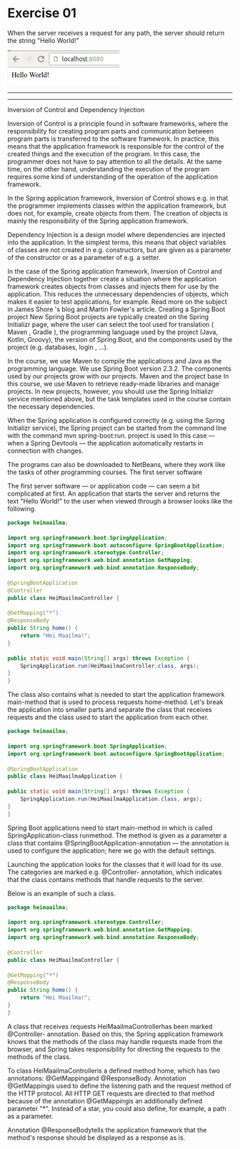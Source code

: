 # Exercise 01

When the server receives a request for any path, the server should return the string "Hello World!"


![](assets/20230913_202211_hello-world.webp)

---
---



Inversion of Control and Dependency Injection

Inversion of Control is a principle found in software frameworks, where the responsibility for creating program parts and communication between program parts is transferred to the software framework. In practice, this means that the application framework is responsible for the control of the created things and the execution of the program. In this case, the programmer does not have to pay attention to all the details. At the same time, on the other hand, understanding the execution of the program requires some kind of understanding of the operation of the application framework.

In the Spring application framework, Inversion of Control shows e.g. in that the programmer implements classes within the application framework, but does not, for example, create objects from them. The creation of objects is mainly the responsibility of the Spring application framework.

Dependency Injection is a design model where dependencies are injected into the application. In the simplest terms, this means that object variables of classes are not created in e.g. constructors, but are given as a parameter of the constructor or as a parameter of e.g. a setter.

In the case of the Spring application framework, Inversion of Control and Dependency Injection together create a situation where the application framework creates objects from classes and injects them for use by the application. This reduces the unnecessary dependencies of objects, which makes it easier to test applications, for example.
Read more on the subject in James Shore 's blog and Martin Fowler's article.
Creating a Spring Boot project
New Spring Boot projects are typically created on the Spring Initializr page, where the user can select the tool used for translation ( Maven , Gradle ), the programming language used by the project (Java, Kotlin, Groovy), the version of Spring Boot, and the components used by the project (e.g. databases, login , ...).

In the course, we use Maven to compile the applications and Java as the programming language. We use Spring Boot version 2.3.2. The components used by our projects grow with our projects.
Maven and the project base
In this course, we use Maven to retrieve ready-made libraries and manage projects. In new projects, however, you should use the Spring Initializr service mentioned above, but the task templates used in the course contain the necessary dependencies.

When the Spring application is configured correctly (e.g. using the Spring Initializr service), the Spring project can be started from the command line with the command mvn spring-boot:run. project is used In this case — when a Spring Devtools — the application automatically restarts in connection with changes.

The programs can also be downloaded to NetBeans, where they work like the tasks of other programming courses.
The first server software

The first server software — or application code — can seem a bit complicated at first. An application that starts the server and returns the text "Hello World!" to the user when viewed through a browser looks like the following.


```java
package heimaailma;

import org.springframework.boot.SpringApplication;
import org.springframework.boot.autoconfigure.SpringBootApplication;
import org.springframework.stereotype.Controller;
import org.springframework.web.bind.annotation.GetMapping;
import org.springframework.web.bind.annotation.ResponseBody;

@SpringBootApplication
@Controller
public class HeiMaailmaController {

@GetMapping("*")
@ResponseBody
public String home() {
    return "Hei Maailma!";
}

public static void main(String[] args) throws Exception {
    SpringApplication.run(HeiMaailmaController.class, args);
}
}
```

The class also contains what is needed to start the application framework main-method that is used to process requests home-method. Let's break the application into smaller parts and separate the class that receives requests and the class used to start the application from each other.

```java
package heimaailma;

import org.springframework.boot.SpringApplication;
import org.springframework.boot.autoconfigure.SpringBootApplication;

@SpringBootApplication
public class HeiMaailmaApplication {

public static void main(String[] args) throws Exception {
    SpringApplication.run(HeiMaailmaApplication.class, args);
}
}
```

Spring Boot applications need to start main-method in which is called SpringApplication-class runmethod. The method is given as a parameter a class that contains @SpringBootApplication-annotation — the annotation is used to configure the application; here we go with the default settings.

Launching the application looks for the classes that it will load for its use. The categories are marked e.g. @Controller- annotation, which indicates that the class contains methods that handle requests to the server.

Below is an example of such a class.

```java
package heimaailma;

import org.springframework.stereotype.Controller;
import org.springframework.web.bind.annotation.GetMapping;
import org.springframework.web.bind.annotation.ResponseBody;

@Controller
public class HeiMaailmaController {

@GetMapping("*")
@ResponseBody
public String home() {
    return "Hei Maailma!";
}
}
```

A class that receives requests HeiMaailmaControllerhas been marked @Controller- annotation. Based on this, the Spring application framework knows that the methods of the class may handle requests made from the browser, and Spring takes responsibility for directing the requests to the methods of the class.

To class HeiMaailmaControlleris a defined method home, which has two annotations: @GetMappingand @ResponseBody. Annotation @GetMappingis used to define the listening path and the request method of the HTTP protocol. All HTTP GET requests are directed to that method because of the annotation @GetMappingis an additionally defined parameter "*". Instead of a star, you could also define, for example, a path as a parameter.

Annotation @ResponseBodytells the application framework that the method's response should be displayed as a response as is.
